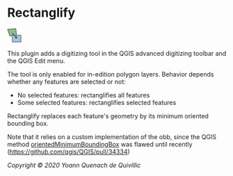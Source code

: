 Rectanglify
===
![Icon](./icon.png)

This plugin adds a digitizing tool in the QGIS advanced digitizing toolbar and the QGIS Edit menu.

The tool is only enabled for in-edition polygon layers. Behavior depends whether any features are selected or not:

- No selected features: rectanglifies all features
- Some selected features: rectanglifies selected features

Rectanglify replaces each feature's geometry by its minimum oriented bounding box.



Note that it relies on a custom implementation of the obb, since the QGIS method [orientedMinimumBoundingBox](https://qgis.org/api/classQgsGeometry.html#a9572d5cf0714fa5fc377b36ed71335d8) was flawed until recently (https://github.com/qgis/QGIS/pull/34334)

*Copyright © 2020 Yoann Quenach de Quivillic*
